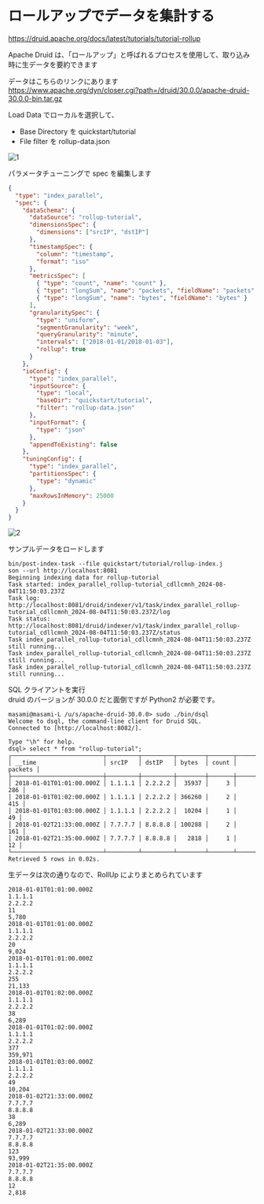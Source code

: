 # ロールアップでデータを集計する

https://druid.apache.org/docs/latest/tutorials/tutorial-rollup

Apache Druid は、「ロールアップ」と呼ばれるプロセスを使用して、取り込み時に生データを要約できます

データはこちらのリンクにあります  
https://www.apache.org/dyn/closer.cgi?path=/druid/30.0.0/apache-druid-30.0.0-bin.tar.gz

Load Data でローカルを選択して、

- Base Directory を quickstart/tutorial
- File filter を rollup-data.json

![1](https://github.com/user-attachments/assets/2295e113-5664-441e-ab6d-3d67914642e2)

パラメータチューニングで spec を編集します

```json
{
  "type": "index_parallel",
  "spec": {
    "dataSchema": {
      "dataSource": "rollup-tutorial",
      "dimensionsSpec": {
        "dimensions": ["srcIP", "dstIP"]
      },
      "timestampSpec": {
        "column": "timestamp",
        "format": "iso"
      },
      "metricsSpec": [
        { "type": "count", "name": "count" },
        { "type": "longSum", "name": "packets", "fieldName": "packets" },
        { "type": "longSum", "name": "bytes", "fieldName": "bytes" }
      ],
      "granularitySpec": {
        "type": "uniform",
        "segmentGranularity": "week",
        "queryGranularity": "minute",
        "intervals": ["2018-01-01/2018-01-03"],
        "rollup": true
      }
    },
    "ioConfig": {
      "type": "index_parallel",
      "inputSource": {
        "type": "local",
        "baseDir": "quickstart/tutorial",
        "filter": "rollup-data.json"
      },
      "inputFormat": {
        "type": "json"
      },
      "appendToExisting": false
    },
    "tuningConfig": {
      "type": "index_parallel",
      "partitionsSpec": {
        "type": "dynamic"
      },
      "maxRowsInMemory": 25000
    }
  }
}
```

![2](https://github.com/user-attachments/assets/5237f96a-ecae-4808-b27a-f9ec60324f80)

サンプルデータをロードします

```
bin/post-index-task --file quickstart/tutorial/rollup-index.j
son --url http://localhost:8081
Beginning indexing data for rollup-tutorial
Task started: index_parallel_rollup-tutorial_cdllcmnh_2024-08-04T11:50:03.237Z
Task log:     http://localhost:8081/druid/indexer/v1/task/index_parallel_rollup-tutorial_cdllcmnh_2024-08-04T11:50:03.237Z/log
Task status:  http://localhost:8081/druid/indexer/v1/task/index_parallel_rollup-tutorial_cdllcmnh_2024-08-04T11:50:03.237Z/status
Task index_parallel_rollup-tutorial_cdllcmnh_2024-08-04T11:50:03.237Z still running...
Task index_parallel_rollup-tutorial_cdllcmnh_2024-08-04T11:50:03.237Z still running...
Task index_parallel_rollup-tutorial_cdllcmnh_2024-08-04T11:50:03.237Z still running...
```

SQL クライアントを実行  
druid のバージョンが 30.0.0 だと面倒ですが Python2 が必要です。

```
masami@masami-L /u/s/apache-druid-30.0.0> sudo ./bin/dsql
Welcome to dsql, the command-line client for Druid SQL.
Connected to [http://localhost:8082/].

Type "\h" for help.
dsql> select * from "rollup-tutorial";
┌──────────────────────────┬─────────┬─────────┬────────┬───────┬─────────┐
│ __time                   │ srcIP   │ dstIP   │ bytes  │ count │ packets │
├──────────────────────────┼─────────┼─────────┼────────┼───────┼─────────┤
│ 2018-01-01T01:01:00.000Z │ 1.1.1.1 │ 2.2.2.2 │  35937 │     3 │     286 │
│ 2018-01-01T01:02:00.000Z │ 1.1.1.1 │ 2.2.2.2 │ 366260 │     2 │     415 │
│ 2018-01-01T01:03:00.000Z │ 1.1.1.1 │ 2.2.2.2 │  10204 │     1 │      49 │
│ 2018-01-02T21:33:00.000Z │ 7.7.7.7 │ 8.8.8.8 │ 100288 │     2 │     161 │
│ 2018-01-02T21:35:00.000Z │ 7.7.7.7 │ 8.8.8.8 │   2818 │     1 │      12 │
└──────────────────────────┴─────────┴─────────┴────────┴───────┴─────────┘
Retrieved 5 rows in 0.02s.
```

生データは次の通りなので、RollUp によりまとめられています

```
2018-01-01T01:01:00.000Z
1.1.1.1
2.2.2.2
11
5,780
2018-01-01T01:01:00.000Z
1.1.1.1
2.2.2.2
20
9,024
2018-01-01T01:01:00.000Z
1.1.1.1
2.2.2.2
255
21,133
2018-01-01T01:02:00.000Z
1.1.1.1
2.2.2.2
38
6,289
2018-01-01T01:02:00.000Z
1.1.1.1
2.2.2.2
377
359,971
2018-01-01T01:03:00.000Z
1.1.1.1
2.2.2.2
49
10,204
2018-01-02T21:33:00.000Z
7.7.7.7
8.8.8.8
38
6,289
2018-01-02T21:33:00.000Z
7.7.7.7
8.8.8.8
123
93,999
2018-01-02T21:35:00.000Z
7.7.7.7
8.8.8.8
12
2,818
```
